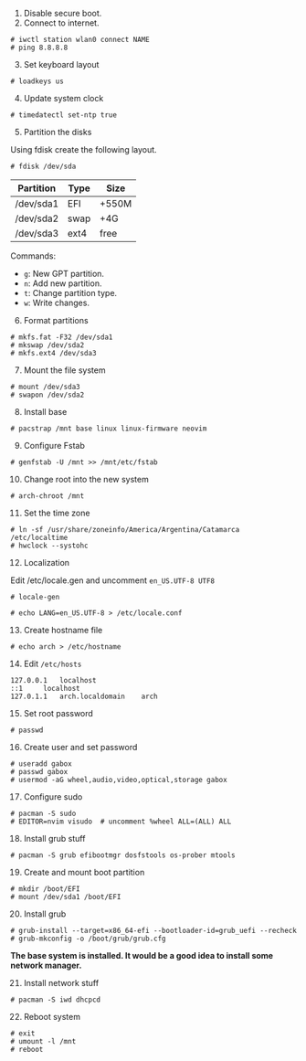 1. Disable secure boot.
2. Connect to internet.
```
# iwctl station wlan0 connect NAME
# ping 8.8.8.8
```

3. Set keyboard layout
```
# loadkeys us
```

4. Update system clock
```
# timedatectl set-ntp true
```

5. Partition the disks

Using fdisk create the following layout.
```
# fdisk /dev/sda
```

| Partition | Type | Size  |
|-----------|------|-------|
| /dev/sda1 | EFI  | +550M |
| /dev/sda2 | swap | +4G   |
| /dev/sda3 | ext4 | free  |

Commands:
- `g`: New GPT partition.
- `n`: Add new partition.
- `t`: Change partition type.
- `w`: Write changes.

6. Format partitions
```
# mkfs.fat -F32 /dev/sda1
# mkswap /dev/sda2
# mkfs.ext4 /dev/sda3
```

7. Mount the file system
```
# mount /dev/sda3
# swapon /dev/sda2
```

8. Install base
```
# pacstrap /mnt base linux linux-firmware neovim
```

9. Configure Fstab
```
# genfstab -U /mnt >> /mnt/etc/fstab
```

10. Change root into the new system
```
# arch-chroot /mnt
```

11. Set the time zone
```
# ln -sf /usr/share/zoneinfo/America/Argentina/Catamarca /etc/localtime
# hwclock --systohc
```

12. Localization

Edit /etc/locale.gen and uncomment `en_US.UTF-8 UTF8`
```
# locale-gen
```

```
# echo LANG=en_US.UTF-8 > /etc/locale.conf
```

13. Create hostname file
```
# echo arch > /etc/hostname
```

14. Edit `/etc/hosts`
```
127.0.0.1	localhost
::1		localhost
127.0.1.1	arch.localdomain	arch
```

15. Set root password

```
# passwd
```

16. Create user and set password

```
# useradd gabox
# passwd gabox
# usermod -aG wheel,audio,video,optical,storage gabox
```

17. Configure sudo

```
# pacman -S sudo
# EDITOR=nvim visudo  # uncomment %wheel ALL=(ALL) ALL
```

18. Install grub stuff

```
# pacman -S grub efibootmgr dosfstools os-prober mtools
```

19. Create and mount boot partition

```
# mkdir /boot/EFI
# mount /dev/sda1 /boot/EFI
```

20. Install grub

```
# grub-install --target=x86_64-efi --bootloader-id=grub_uefi --recheck
# grub-mkconfig -o /boot/grub/grub.cfg
```

**The base system is installed. It would be a good idea to install some network manager.**

21. Install network stuff

```
# pacman -S iwd dhcpcd
```

22. Reboot system

```
# exit
# umount -l /mnt
# reboot
```
